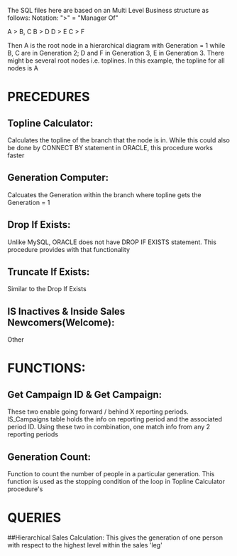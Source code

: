 The SQL files here are based on an Multi Level Business structure as follows:
Notation: ">" = "Manager Of"

A > B, C
B > D
D > E
C > F

Then A is the root node in a hierarchical diagram with Generation = 1 while B, C are in Generation 2;
D and F in Generation 3, E in Generation 3.
There might be several root nodes i.e. toplines. In this example, the topline for all nodes is A 

# PRECEDURES
## Topline Calculator: 
Calculates the topline of the branch that the node is in.
While this could also be done by CONNECT BY statement in ORACLE, this procedure works faster

## Generation Computer: 
Calcuates the Generation within the branch where topline gets the Generation = 1

## Drop If Exists: 
Unlike MySQL, ORACLE does not have DROP IF EXISTS statement. This procedure provides with that functionality

## Truncate If Exists:
Similar to the Drop If Exists

## IS Inactives & Inside Sales Newcomers(Welcome): 
Other

# FUNCTIONS:
## Get Campaign ID & Get Campaign: 
These two enable going forward / behind X reporting periods. IS_Campaigns table holds the info on
reporting period and the associated period ID. Using these two in combination, one match info from any 2 reporting periods

## Generation Count: 
Function to count the number of people in a particular generation. This function is used as the stopping
condition of the loop in Topline Calculator procedure's

# QUERIES
##Hierarchical Sales Calculation:
This gives the generation of one person with respect to the highest level within the sales 'leg'